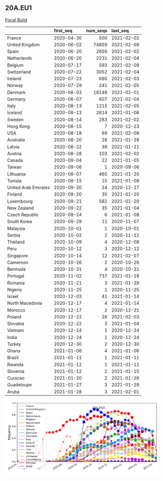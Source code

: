 

## 20A.EU1
[Focal Build](https://nextstrain.org/groups/neherlab/ncov/20A.EU1?f_region=Europe)

|                      | first_seq   |   num_seqs | last_seq   |
|:---------------------|:------------|-----------:|:-----------|
| France               | 2020-04-30  |        500 | 2021-02-02 |
| United Kingdom       | 2020-06-02  |      74859 | 2021-02-09 |
| Spain                | 2020-06-20  |       2656 | 2021-02-02 |
| Netherlands          | 2020-06-20  |       2231 | 2021-02-04 |
| Belgium              | 2020-07-17  |        593 | 2021-02-09 |
| Switzerland          | 2020-07-22  |       3052 | 2021-02-04 |
| Ireland              | 2020-07-23  |        690 | 2021-02-03 |
| Norway               | 2020-07-29  |        241 | 2021-02-05 |
| Denmark              | 2020-08-03  |      18149 | 2021-02-01 |
| Germany              | 2020-08-07  |        607 | 2021-02-04 |
| Italy                | 2020-08-13  |       1215 | 2021-02-05 |
| Iceland              | 2020-08-13  |       2614 | 2021-01-06 |
| Sweden               | 2020-08-14  |        283 | 2021-02-02 |
| Hong Kong            | 2020-08-15  |          7 | 2020-12-23 |
| USA                  | 2020-08-18  |         69 | 2021-02-08 |
| Australia            | 2020-08-20  |         28 | 2021-01-28 |
| Latvia               | 2020-08-22  |         39 | 2021-01-21 |
| Austria              | 2020-08-28  |        103 | 2021-02-02 |
| Canada               | 2020-09-04  |         22 | 2021-01-05 |
| Taiwan               | 2020-09-06  |          1 | 2020-09-06 |
| Lithuania            | 2020-09-07  |        460 | 2021-01-20 |
| Tunisia              | 2020-09-15  |         15 | 2021-01-08 |
| United Arab Emirates | 2020-09-20  |         24 | 2020-12-27 |
| Finland              | 2020-09-20  |         35 | 2021-01-20 |
| Luxembourg           | 2020-09-21  |        582 | 2021-01-20 |
| New Zealand          | 2020-09-22  |         35 | 2021-01-04 |
| Czech Republic       | 2020-09-24  |          6 | 2021-01-08 |
| South Korea          | 2020-09-29  |         11 | 2020-11-07 |
| Malaysia             | 2020-10-01  |          1 | 2020-10-01 |
| Serbia               | 2020-10-02  |          2 | 2020-11-12 |
| Thailand             | 2020-10-09  |          4 | 2020-12-08 |
| Peru                 | 2020-10-12  |          3 | 2020-12-12 |
| Singapore            | 2020-10-14  |         12 | 2021-02-07 |
| Cameroon             | 2020-10-26  |          2 | 2020-10-26 |
| Bermuda              | 2020-10-31  |          4 | 2020-10-31 |
| Portugal             | 2020-11-02  |        737 | 2021-01-18 |
| Romania              | 2020-11-21  |          3 | 2021-01-29 |
| Nigeria              | 2020-11-25  |          1 | 2020-11-25 |
| Israel               | 2020-12-03  |         41 | 2021-01-14 |
| North Macedonia      | 2020-12-17  |          4 | 2021-01-14 |
| Morocco              | 2020-12-17  |          2 | 2020-12-21 |
| Poland               | 2020-12-22  |         28 | 2021-02-03 |
| Slovakia             | 2020-12-22  |          3 | 2021-01-04 |
| Vietnam              | 2020-12-24  |          1 | 2020-12-24 |
| India                | 2020-12-24  |          1 | 2020-12-24 |
| Turkey               | 2020-12-30  |          2 | 2020-12-30 |
| Ghana                | 2021-01-06  |          4 | 2021-01-06 |
| Brazil               | 2021-01-11  |          1 | 2021-01-11 |
| Rwanda               | 2021-01-12  |          1 | 2021-01-12 |
| Slovenia             | 2021-01-12  |          2 | 2021-01-15 |
| Curacao              | 2021-01-20  |          2 | 2021-01-26 |
| Guadeloupe           | 2021-01-27  |          3 | 2021-01-29 |
| Aruba                | 2021-01-28  |          3 | 2021-02-01 |

![Overall trends 20A.EU1](/overall_trends_figures/overall_trends_20A.EU1.png)